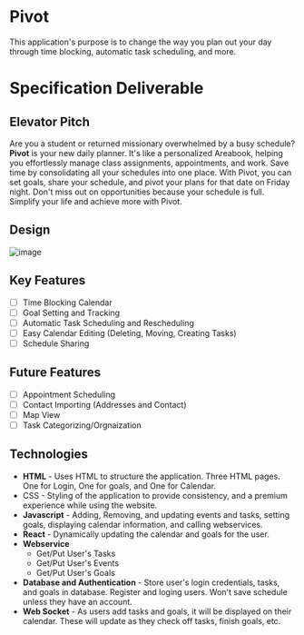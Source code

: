 # Pivot

This application's purpose is to change the way you plan out your day through time blocking, automatic task scheduling, and more. 

# Specification Deliverable

## Elevator Pitch

Are you a student or returned missionary overwhelmed by a busy schedule? **Pivot** is your new daily planner. It's like a personalized Areabook, helping you effortlessly manage class assignments, appointments, and work. Save time by consolidating all your schedules into one place. With Pivot, you can set goals, share your schedule, and pivot your plans for that date on Friday night. Don't miss out on opportunities because your schedule is full. Simplify your life and achieve more with Pivot.

## Design

![image](https://github.com/user-attachments/assets/ca52c1fd-3d8e-4317-86c8-3943c8357ba3)


## Key Features

- [ ] Time Blocking Calendar
- [ ] Goal Setting and Tracking
- [ ] Automatic Task Scheduling and Rescheduling
- [ ] Easy Calendar Editing (Deleting, Moving, Creating Tasks)
- [ ] Schedule Sharing

## Future Features
- [ ] Appointment Scheduling
- [ ] Contact Importing (Addresses and Contact)
- [ ] Map View
- [ ] Task Categorizing/Orgnaization

## Technologies

- **HTML** - Uses HTML to structure the application. Three HTML pages. One for Login, One for goals, and One for Calendar.
- CSS - Styling of the application to provide consistency, and a premium experience while using the website.
- **Javascript** - Adding, Removing, and updating events and tasks, setting goals, displaying calendar information, and calling webservices.
- **React** - Dynamically updating the calendar and goals for the user.
- **Webservice**
    - Get/Put User's Tasks
    - Get/Put User's Events
    - Get/Put User's Goals
- **Database and Authentication** - Store user's login credentials, tasks, and goals in database. Register and loging users. Won't save schedule unless they have an account.
- **Web Socket** - As users add tasks and goals, it will be displayed on their calendar. These will update as they check off tasks, finish goals, etc.
